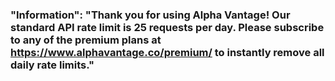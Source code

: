 ### "Information": "Thank you for using Alpha Vantage! Our standard API rate limit is 25 requests per day. Please subscribe to any of the premium plans at https://www.alphavantage.co/premium/ to instantly remove all daily rate limits."
